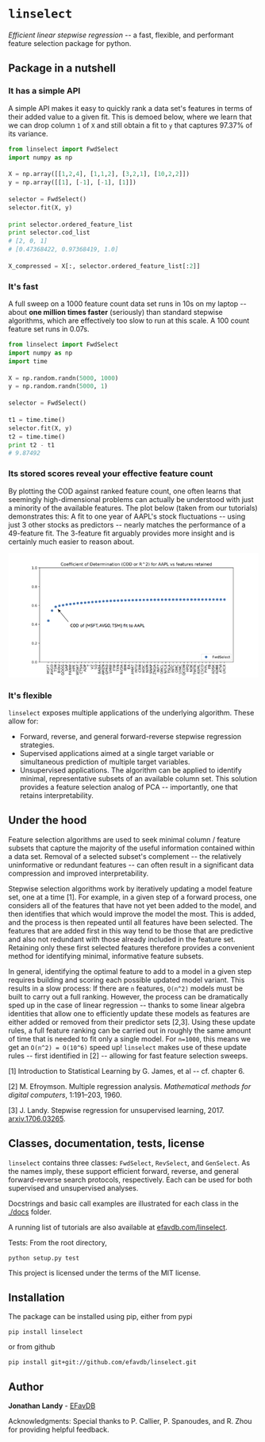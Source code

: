 # `linselect` 

*Efficient linear stepwise regression* -- a fast, flexible, and performant
feature selection package for python.


## Package in a nutshell 
### It has a simple API
A simple API makes it easy to quickly rank a data set's features
in terms of their added value to a given fit.  This is demoed below, 
where we learn that we can drop column `1` of `X` and
still obtain a fit to `y` that captures 97.37% of its variance.


```python
from linselect import FwdSelect 
import numpy as np

X = np.array([[1,2,4], [1,1,2], [3,2,1], [10,2,2]])
y = np.array([[1], [-1], [-1], [1]])

selector = FwdSelect()
selector.fit(X, y)

print selector.ordered_feature_list
print selector.cod_list
# [2, 0, 1] 
# [0.47368422, 0.97368419, 1.0]

X_compressed = X[:, selector.ordered_feature_list[:2]]
```

### It's fast 
A full sweep on a 1000 feature count data set runs in 10s on my laptop -- about
**one million times faster** (seriously) than standard stepwise algorithms, which are
effectively too slow to run at this scale.  A 100 count feature set runs in
0.07s.

```python
from linselect import FwdSelect
import numpy as np
import time

X = np.random.randn(5000, 1000)
y = np.random.randn(5000, 1)

selector = FwdSelect()

t1 = time.time()
selector.fit(X, y)
t2 = time.time()
print t2 - t1
# 9.87492 
``` 

### Its stored scores reveal your effective feature count
By plotting the COD against ranked feature count, one often learns that seemingly high-dimensional
problems can actually be understood with just a minority of the available
features.  The plot below (taken from our tutorials) demonstrates this:
A fit to one year of AAPL's stock fluctuations -- using just 3 other stocks
as predictors -- nearly matches the performance of a 49-feature fit.  The 3-feature
fit arguably provides more insight and is certainly much easier to reason about. 


![apple stock plot](./docs/apple.png)


### It's flexible 
`linselect` exposes multiple applications of the underlying algorithm.  These
allow for:
* Forward, reverse, and general forward-reverse stepwise regression strategies.
* Supervised applications aimed at a single target variable or simultaneous
  prediction of multiple target variables.
* Unsupervised applications.  The algorithm can be applied to identify minimal, representative
  subsets of an available column set.  This solution provides a feature
  selection analog of PCA -- importantly, one that retains interpretability.



## Under the hood
Feature selection algorithms are used to seek minimal column / feature subsets
that capture the majority of the useful information contained within a data
set. Removal of a selected subset's complement -- the relatively uninformative
or redundant features -- can often result in a significant data compression and
improved interpretability.

Stepwise selection algorithms work by iteratively updating a model feature set,
one at a time [1].  For example, in a given step of a forward process, one
considers all of the features that have not yet been added to the model, and
then identifies that which would improve the model the most.  This is added,
and the process is then repeated until all features have been selected.  The
features that are added first in this way tend to be those that are predictive
and also not redundant with those already included in the feature set.
Retaining only these first selected features therefore provides a convenient
method for identifying minimal, informative feature subsets.

In general, identifying the optimal feature to add to a model in a given step
requires building and scoring each possible updated model variant.  This
results in a slow process: If there are `n` features, `O(n^2)` models must be
built to carry out a full ranking.  However, the process can be dramatically
sped up in the case of linear regression -- thanks to 
some linear algebra identities that allow one to efficiently update these
models as features are either added or removed from their predictor sets [2,3].
Using these update rules, a full feature ranking can be carried out in roughly
the same amount of time that is needed to fit only a single model.  For
`n=1000`, this means we get an `O(n^2) = O(10^6)` speed up!  `linselect` makes
use of these update rules -- first identified in [2] --  allowing for fast
feature selection sweeps.

[1] Introduction to Statistical Learning by G. James, et al -- cf. chapter 6.

[2] M. Efroymson. Multiple regression analysis. *Mathematical methods for
digital computers*, 1:191–203, 1960.

[3] J. Landy. Stepwise regression for unsupervised learning, 2017.
[arxiv.1706.03265](https://arxiv.org/abs/1706.03265).


## Classes, documentation, tests, license
`linselect` contains three classes: `FwdSelect`, `RevSelect`, and `GenSelect`.
As the names imply, these support efficient forward, reverse, and general
forward-reverse search protocols, respectively.  Each can be used for both
supervised and unsupervised analyses.

Docstrings and basic call examples are illustrated for each class in the
[./docs](docs/) folder.

A running list of tutorials are also available at
[efavdb.com/linselect](http://www.efavdb.com/linselect).

Tests: From the root directory,

```
python setup.py test
``` 

This project is licensed under the terms of the MIT license.

## Installation 
The package can be installed using pip, either from pypi

```
pip install linselect
```

or from github

```
pip install git+git://github.com/efavdb/linselect.git
```


## Author

**Jonathan Landy** - [EFavDB](http://www.efavdb.com)

Acknowledgments: Special thanks to P. Callier, P. Spanoudes, and R. Zhou for
providing helpful feedback.
